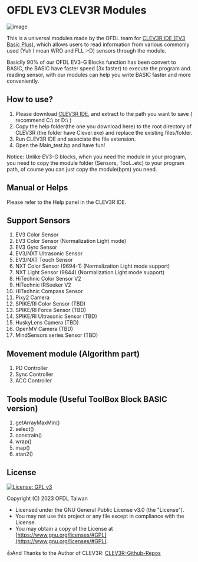 # OFDL EV3 CLEV3R Modules
![image](https://github.com/ofdl-robotics-tw/EV3-CLEV3R-Modules/assets/17724013/78f696ac-4754-4451-a845-948c0143ae47)


This is a universal modules made by the OFDL team for [CLEV3R IDE (EV3 Basic Plus)](https://clev3r.ru/), which allows users to read information from various commonly used (Yuh I mean WRO and FLL :-D) sensors through the module.

Basiclly 90% of our OFDL EV3-G Blocks function has been convert to BASIC, the BASIC have faster speed (3x faster) to execute the program and reading sensor, with our modules can help you write BASIC faster and more conveniently.

## How to use?
1. Please download [CLEV3R IDE](https://clev3r.ru/), and extract to the path you want to save ( recommend C:\ or D:\ )
2. Copy the help folder(the one you download here) to the root directory of CLEV3R (the folder have Clever.exe) and replace the existing files/folder.
3. Run CLEV3R IDE and associate the file extension.
4. Open the Main_test.bp and have fun!

Notice: Unlike EV3-G blocks, when you need the module in your program, you need to copy the module folder (Sensors, Tool...etc) to your program path, of course you can just copy the module(bpm) you need.

## Manual or Helps
Please refer to the Help panel in the CLEV3R IDE.

## Support Sensors
1. EV3 Color Sensor
2. EV3 Color Sensor (Normalization Light mode)
3. EV3 Gyro Sensor
4. EV3/NXT Ultrasonic Sensor
5. EV3/NXT Touch Sensor
6. NXT Color Sensor (9694-1) (Normalization Light mode support)
7. NXT Light Sensor (9844) (Normalization Light mode support)
8. HiTechnic Color Sensor V2
9. HiTechnic IRSeeker V2
10. HiTechnic Compass Sensor
11. Pixy2 Camera
12. SPIKE/RI Color Sensor (TBD)
13. SPIKE/RI Force Sensor (TBD)
14. SPIKE/RI Ultrasonic Sensor (TBD)
15. HuskyLens Camera (TBD)
16. OpenMV Camera (TBD)
17. MindSensors series Sensor (TBD)

## Movement module (Algorithm part)
1. PD Controller
2. Sync Controller
3. ACC Controller

## Tools module (Useful ToolBox Block BASIC version)
1. getArrayMaxMin()
2. select()
3. constrain()
4. wrap()
5. map()
6. atan2()

## License
[![License: GPL v3](https://img.shields.io/badge/License-GPLv3-blue.svg)](https://www.gnu.org/licenses/gpl-3.0)

Copyright (C) 2023 OFDL Taiwan
-   Licensed under the GNU General Public License v3.0 (the "License").
-   You may not use this project or any file except in compliance with the License.
-   You may obtain a copy of the License at [https://www.gnu.org/licenses/#GPL](https://www.gnu.org/licenses/#GPL).

👍And Thanks to the Author of CLEV3R: [CLEV3R-Github-Repos](https://github.com/iCheh/Clev3r-1)
